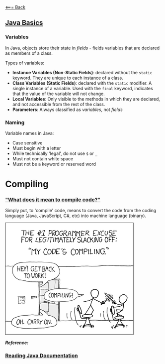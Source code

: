 [<=== Back](README.md)

## [Java Basics](https://docs.oracle.com/javase/tutorial/java/nutsandbolts/index.html)

### Variables

In Java, objects store their state in *fields* - fields variables that are declared as members of a class.

Types of variables:
- **Instance Variables (Non-Static Fields)**: declared without the `static` keyword. They are unique to each instance of a class. 
- **Class Variables (Static Fields)**: declared with the `static` modifier. A single instance of a variable. Used with the `final` keyword, indicates that the value of the variable will not change.
- **Local Variables**: Only visible to the methods in which they are declared, and not accessible from the rest of the class.
- **Parameters**: Always classified as *variables*, not *fields* 

### Naming

Variable names in Java:
  - Case sensitive
  - Must begin with a letter
  - While technically 'legal', do not use `$` or `_`
  - Must not contain white space
  - Must not be a keyword or reserved word

# Compiling

### ["What does it mean to compile code?"](https://www.reddit.com/r/explainlikeimfive/comments/233dq5/eli5_what_does_it_mean_to_compile_code/)

Simply put, to 'compile' code, means to convert the code from the coding language (Java, JavaScript, C#, etc) into machine language (binary). 

![Compiling](img/compiling.png)


***Reference:***

### [Reading Java Documentation](https://www.dummies.com/category/articles/java-33602/)

